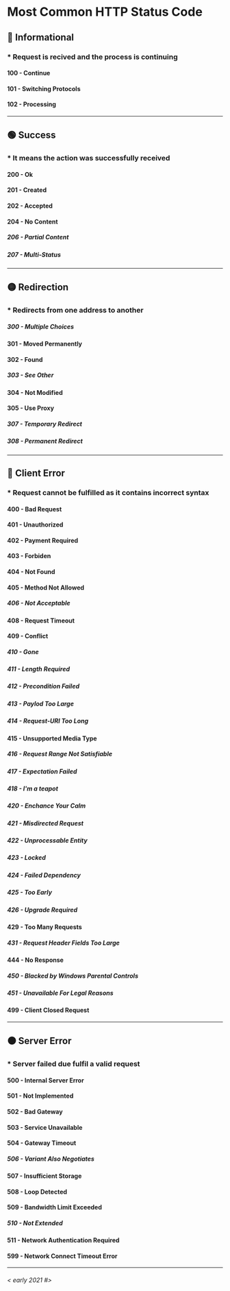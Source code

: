 # Most Common HTTP Status Code

## 🔵 Informational
### * Request is recived and the process is continuing
#### 100 - Continue
#### 101 - Switching Protocols
#### 102 - Processing

---

## 🟢 Success
### * It means the action was successfully received
#### 200 - Ok
#### 201 - Created
#### 202 - Accepted
#### 204 - No Content
##### 206 - Partial Content
##### 207 - Multi-Status

---

## 🟡 Redirection
### * Redirects from one address to another
##### 300 - Multiple Choices
#### 301 - Moved Permanently
#### 302 - Found
##### 303 - See Other
#### 304 - Not Modified
#### 305 - Use Proxy
##### 307 - Temporary Redirect
##### 308 - Permanent Redirect

---

## 🔴 Client Error
### * Request cannot be fulfilled as it contains incorrect syntax
#### 400 - Bad Request
#### 401 - Unauthorized
#### 402 - Payment Required
#### 403 - Forbiden
#### 404 - Not Found
#### 405 - Method Not Allowed
##### 406 - Not Acceptable
#### 408 - Request Timeout
#### 409 - Conflict
##### 410 - Gone
##### 411 - Length Required
##### 412 - Precondition Failed
##### 413 - Paylod Too Large
##### 414 - Request-URI Too Long
#### 415 - Unsupported Media Type
##### 416 - Request Range Not Satisfiable
##### 417 - Expectation Failed
##### 418 - I'm a teapot
##### 420 - Enchance Your Calm
##### 421 - Misdirected Request
##### 422 - Unprocessable Entity
##### 423 - Locked
##### 424 - Failed Dependency
##### 425 - Too Early
##### 426 - Upgrade Required
#### 429 - Too Many Requests
##### 431 - Request Header Fields Too Large
#### 444 - No Response
##### 450 - Blacked by Windows Parental Controls
##### 451 - Unavailable For Legal Reasons
#### 499 - Client Closed Request

---

## ⚫ Server Error
### * Server failed due fulfil a valid request
#### 500 - Internal Server Error
#### 501 - Not Implemented
#### 502 - Bad Gateway
#### 503 - Service Unavailable
#### 504 - Gateway Timeout
##### 506 - Variant Also Negotiates
#### 507 - Insufficient Storage
#### 508 - Loop Detected
#### 509 - Bandwidth Limit Exceeded
##### 510 - Not Extended
#### 511 - Network Authentication Required
#### 599 - Network Connect Timeout Error

---

###### < early 2021 #>